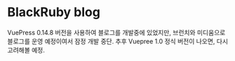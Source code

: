 # BlackRuby blog

VuePress 0.14.8 버전을 사용하여 블로그를 개발중에 있었지만, 브런치와 미디움으로 블로그를 운영 예정이여서 잠정 개발 중단. 추후 Vuepree 1.0 정식 버전이 나오면, 다시 고려해볼 예정.
